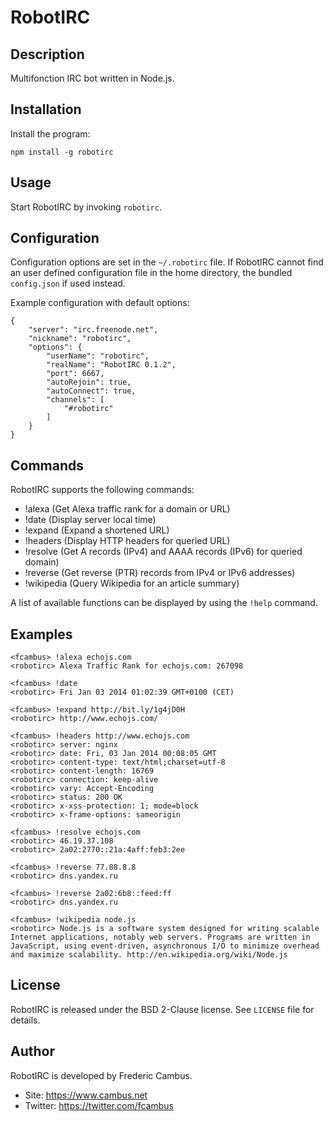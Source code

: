 # RobotIRC

## Description

Multifonction IRC bot written in Node.js.

## Installation

Install the program:

	npm install -g robotirc

## Usage

Start RobotIRC by invoking `robotirc`.

## Configuration

Configuration options are set in the `~/.robotirc` file. If RobotIRC cannot find an user defined configuration file in the home directory, the bundled `config.json` if used instead.

Example configuration with default options:

	{
	    "server": "irc.freenode.net",
	    "nickname": "robotirc",
	    "options": {
	        "userName": "robotirc",
	        "realName": "RobotIRC 0.1.2",
	        "port": 6667,
	        "autoRejoin": true,
	        "autoConnect": true,
	        "channels": [
	            "#robotirc"
	        ]
	    }
	}

## Commands

RobotIRC supports the following commands:

- !alexa (Get Alexa traffic rank for a domain or URL)
- !date (Display server local time)
- !expand (Expand a shortened URL)
- !headers (Display HTTP headers for queried URL)
- !resolve (Get A records (IPv4) and AAAA records (IPv6) for queried domain)
- !reverse (Get reverse (PTR) records from IPv4 or IPv6 addresses)
- !wikipedia (Query Wikipedia for an article summary)

A list of available functions can be displayed by using the `!help` command.

## Examples

	<fcambus> !alexa echojs.com
	<robotirc> Alexa Traffic Rank for echojs.com: 267098

	<fcambus> !date
	<robotirc> Fri Jan 03 2014 01:02:39 GMT+0100 (CET)

	<fcambus> !expand http://bit.ly/1g4jD0H
	<robotirc> http://www.echojs.com/

	<fcambus> !headers http://www.echojs.com
	<robotirc> server: nginx
	<robotirc> date: Fri, 03 Jan 2014 00:08:05 GMT
	<robotirc> content-type: text/html;charset=utf-8
	<robotirc> content-length: 16769
	<robotirc> connection: keep-alive
	<robotirc> vary: Accept-Encoding
	<robotirc> status: 200 OK
	<robotirc> x-xss-protection: 1; mode=block
	<robotirc> x-frame-options: sameorigin

	<fcambus> !resolve echojs.com
	<robotirc> 46.19.37.108
	<robotirc> 2a02:2770::21a:4aff:feb3:2ee

	<fcambus> !reverse 77.88.8.8
	<robotirc> dns.yandex.ru

	<fcambus> !reverse 2a02:6b8::feed:ff
	<robotirc> dns.yandex.ru

	<fcambus> !wikipedia node.js
	<robotirc> Node.js is a software system designed for writing scalable Internet applications, notably web servers. Programs are written in JavaScript, using event-driven, asynchronous I/O to minimize overhead and maximize scalability. http://en.wikipedia.org/wiki/Node.js

## License

RobotIRC is released under the BSD 2-Clause license. See `LICENSE` file for details.

## Author

RobotIRC is developed by Frederic Cambus.

- Site: https://www.cambus.net
- Twitter: https://twitter.com/fcambus
